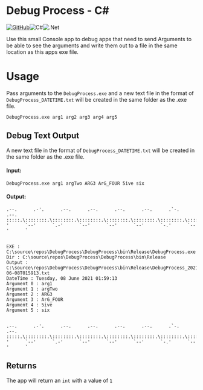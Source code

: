 # Debug Process - C#

<a href="https://github.com/vltmedia/DebugProcess-Csharp"><img alt="GitHub" src="https://img.shields.io/badge/github-%23121011.svg?style=flat&logo=github&logoColor=white"/></a><img alt="C#" src="https://img.shields.io/badge/c%23-%23239120.svg?style=flat&logo=c-sharp&logoColor=white"/><img alt=".Net" src="https://img.shields.io/badge/.NET-5C2D91?style=flat&logo=.net&logoColor=white"/>

Use this small Console app to debug apps that need to send Arguments to be able to see the arguments and write them out to a file in the same location as this apps exe file.

# Usage

Pass arguments to the ```DebugProcess.exe``` and a new text file in the format of ```DebugProcess_DATETIME.txt``` will be created in the same folder as the .exe file.

```
DebugProcess.exe arg1 arg2 arg3 arg4 arg5
```

## Debug Text Output

A new text file in the format of ```DebugProcess_DATETIME.txt``` will be created in the same folder as the .exe file.

#### Input:

```DebugProcess.exe arg1 argTwo ARG3 ArG_FOUR 5ive six```

#### Output:

```
.--.      .-'.      .--.      .--.      .--.      .--.      .`-.      .--.
:::::.\::::::::.\::::::::.\::::::::.\::::::::.\::::::::.\::::::::.\::::::::.\
'      `--'      `.-'      `--'      `--'      `--'      `-.'      `--'      `


EXE : C:\source\repos\DebugProcess\DebugProcess\bin\Release\DebugProcess.exe
Dir : C:\source\repos\DebugProcess\DebugProcess\bin\Release
Output : C:\source\repos\DebugProcess\DebugProcess\bin\Release\DebugProcess_2021-06-08T015913.txt
DateTime : Tuesday, 08 June 2021 01:59:13
Argument 0 : arg1
Argument 1 : argTwo
Argument 2 : ARG3
Argument 3 : ArG_FOUR
Argument 4 : 5ive
Argument 5 : six


.--.      .-'.      .--.      .--.      .--.      .--.      .`-.      .--.
:::::.\::::::::.\::::::::.\::::::::.\::::::::.\::::::::.\::::::::.\::::::::.\
'      `--'      `.-'      `--'      `--'      `--'      `-.'      `--'      `
```



## Returns

The app will return an ```int``` with a value of ```1``` 

